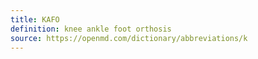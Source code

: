 ```yaml
---
title: KAFO
definition: knee ankle foot orthosis
source: https://openmd.com/dictionary/abbreviations/k
---
```

